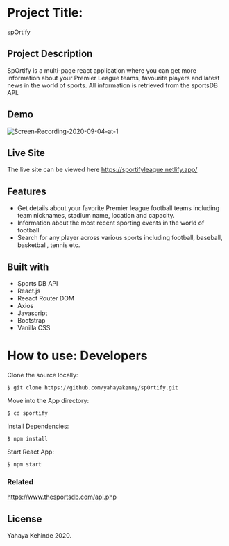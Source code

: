 # Project Title: 
spOrtify

## Project Description
SpOrtify is a multi-page react application where you can get more information about your Premier League teams, favourite players and latest news in the world of sports. All information is retrieved from the sportsDB API.

## Demo
![Screen-Recording-2020-09-04-at-1](https://user-images.githubusercontent.com/63402676/92229684-c1fdc300-eea1-11ea-90f0-ff389dd9a997.gif)


## Live Site
The live site can be viewed here https://sportifyleague.netlify.app/

## Features
-  Get details about your favorite Premier league football teams including team nicknames, stadium name, location and capacity. 
-  Information about the most recent sporting events in the world of football.
-  Search for any player across various sports including football, baseball, basketball, tennis etc. 


## Built with
- Sports DB API
- React.js
- Reeact Router DOM
- Axios
- Javascript
- Bootstrap
- Vanilla CSS


# How to use: Developers

Clone the source locally:
```
$ git clone https://github.com/yahayakenny/spOrtify.git
```
Move into the App directory:

```
$ cd sportify
```

Install Dependencies:

```
$ npm install
```

Start React App:
```
$ npm start
```

### Related
https://www.thesportsdb.com/api.php


## License
Yahaya Kehinde 2020.
